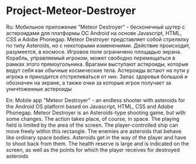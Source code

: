 # Project-Meteor-Destroyer

Ru: Мобильное приложение "Meteor Destroyer" - бесконечный шутер с астероидами для платформы ОС Android на основе Javascript, HTML, CSS и Adobe Phonegap.
Meteor Destroyer представляет собой стрелялку по типу Asteroids, но с некоторыми изменениями. Действие происходит, разумеется, в космосе. Игровое поле ограничено площадью экрана. Корабль, управляемый игроком, может свободно перемещаться в рамках этого прямоугольника. Врагами выступают астероиды, которые ведут себя как обычные космические тела. Астероиды встают на пути у игрока и приходится отстреливаться от них. Запас здоровья большой и обозначен на экране, а также очки за которые игрок получает за уничтоженные астероиды 


En: Mobile app "Meteor Destroyer" - an endless shooter with asteroids for the Android OS platform based on Javascript, HTML, CSS and Adobe Phonegap.
Meteor Destroyer is an Asteroids-type shooting game, but with some changes. The action takes place, of course, in space. The playing field is limited by the area of the screen. The player-controlled ship can move freely within this rectangle. The enemies are asteroids that behave like ordinary space bodies. Asteroids get in the way of the player and have to shoot back from them. The health reserve is large and is indicated on the screen, as well as the points for which the player receives for destroyed asteroids
